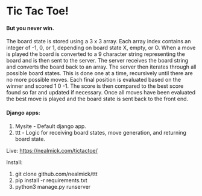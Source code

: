 # Tic Tac Toe!
#### But you never win.

The board state is stored using a 3 x 3 array.  Each array index contains an integer of -1, 0, or 1, depending on board state X, empty, or O.  When a move is played the board is converted to a 9 character string representing the board and is then sent to the server.  The server receives the board string and converts the board back to an array.  The server then iterates through all possible board states.  This is done one at a time, recursively until there are no more possible moves.  Each final position is evaluated based on the winner and scored 1 0 -1.  The score is then compared to the best score found so far and updated if necessary.  Once all moves have been evaluated the best move is played and the board state is sent back to the front end.

#### Django apps:
1.  Mysite - Default django app.
2.  ttt - Logic for receiving board states, move generation, and returning board state.

Live:
https://nealmick.com/tictactoe/

Install:
1. git clone github.com/nealmick/ttt
2. pip install -r requirements.txt
3. python3 manage.py runserver
